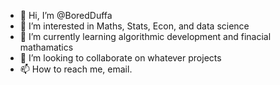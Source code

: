 - 👋 Hi, I’m @BoredDuffa
- 👀 I’m interested in Maths, Stats, Econ, and data science
- 🌱 I’m currently learning algorithmic development and finacial mathamatics
- 💞️ I’m looking to collaborate on whatever projects 
- 📫 How to reach me, email.

<!---
Im currently working on horse betting, with statistical modeling and arbitrage betting,
